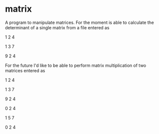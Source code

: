 # matrix
A program to manipulate matrices. For the moment is able to calculate the determinant of a single matrix from a file entered as

1 2 4

1 3 7

9 2 4 

For the future I'd like to be able to perform matrix multiplication of two matrices entered as

1 2 4

1 3 7

9 2 4 

0 2 4 

1 5 7  

0 2 4
